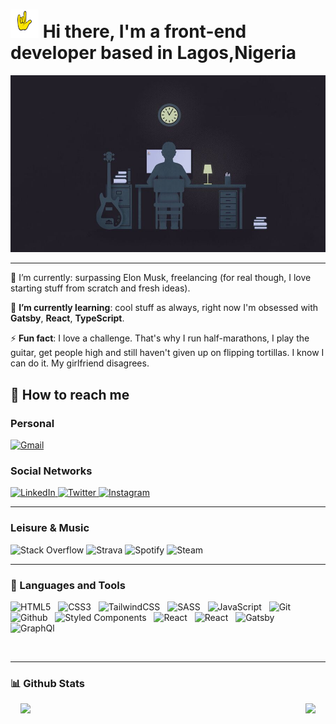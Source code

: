 # <img src="https://github.com/fbuireu/fbuireu/blob/main/assets/images/gif/punk-horn.gif?raw=true" width="45px"> Hi there, I'm a front-end developer based in Lagos,Nigeria

![Hi there, I'm Charles Banks](https://github.com/fbuireu/fbuireu/blob/main/assets/images/jpg/developer-life.jpg?raw=true)


-------

🔭 I’m currently: surpassing Elon Musk, freelancing (for real though, I love starting stuff from scratch and fresh ideas).

🌱 **I’m currently learning**: cool stuff as always, right now I'm obsessed with **Gatsby**, **React**, **TypeScript**.

⚡ **Fun fact**: I love a challenge. That's why I run half-marathons, I play the guitar, get people high and still haven't given up on
flipping tortillas. I know I can do it. My girlfriend disagrees.

## 📨 How to reach me
### Personal
<a href="ampney.dev@outlook.com" target="_blank" title="Gmail">
  <img src="https://img.shields.io/badge/gmail-d14836?style=for-the-badge&logo=gmail&logoColor=ffffff" alt="Gmail" />
</a>

### Social Networks
<a href="https://www.linkedin.com/in/charles-banks/" target="_blank" title="LinkedIn">
  <img src="https://img.shields.io/badge/linkedIn-0077b5?style=for-the-badge&logo=linkedin&logoColor=ffffff" alt="LinkedIn" />
</a>

</a>
<a href="https://twitter.com/ampney_banks" target="_blank" title="Twitter">
  <img src="https://img.shields.io/badge/twitter-1da1f2?style=for-the-badge&logo=twitter&logoColor=ffffff" alt="Twitter" />
</a>

<a href="https://www.instagram.com/fbuireu/" target="_blank" title="Instagram">
  <img src="https://img.shields.io/badge/instagram-%23e4405f.svg?style=for-the-badge&logo=instagram&logoColor=ffffff" alt="Instagram" />
</a>

-------------

### Leisure & Music
<img src="https://img.shields.io/badge/stack_overflow-fe7a16?style=for-the-badge&logo=stack-overflow&logoColor=ffffff" alt="Stack Overflow" />

<img src="https://img.shields.io/static/v1?style=for-the-badge&message=Strava&color=fc4c02&logo=strava&logoColor=FFFFFF&label=" alt="Strava" />

<img src="https://img.shields.io/badge/spotify-1ed760?style=for-the-badge&logo=spotify&logoColor=ffffff" alt="Spotify" />

<img src="https://img.shields.io/badge/steam-171a21?style=for-the-badge&logo=steam&logoColor=ffffff" alt="Steam" />

--------

### 🧰 Languages and Tools

![HTML5](https://img.shields.io/badge/-HTML5-black?logo=html5&style=html5)&nbsp;&nbsp;
![CSS3](https://img.shields.io/badge/-CSS3-black?logo=css3&style=css3)&nbsp;&nbsp;
![TailwindCSS](https://img.shields.io/badge/TailwindCSS-black?style=for-the-badge&logo=tailwindcss)&nbsp;&nbsp;
![SASS](https://img.shields.io/badge/with%20a%20logo-grey?style=for-the-badge&logo=sass)&nbsp;&nbsp;
![JavaScript](https://img.shields.io/badge/-JavaScript-black?logo=javascript&style=javascript)&nbsp;&nbsp;
![Git](https://img.shields.io/badge/-git-black?logo=git&style=git)&nbsp;&nbsp;
![Github](https://img.shields.io/badge/-github-black?logo=git&style=github)&nbsp;&nbsp;
![Styled Components](https://img.shields.io/badge/-styledcomponents-black?logo=styledcomponents&style=styled-components)&nbsp;&nbsp;
![React](https://img.shields.io/badge/-React-black?logo=react&style=react)&nbsp;&nbsp;
![React](https://img.shields.io/badge/-Styled-components-black?logo=react&style=react)&nbsp;&nbsp;
![Gatsby](https://img.shields.io/badge/with%20a%20logo-grey?style=for-the-badge&logo=gatsby)&nbsp;&nbsp;
![GraphQl](https://img.shields.io/badge/with%20a%20logo-grey?style=for-the-badge&logo=graphql)&nbsp;&nbsp;

<br />

---------

### 📊 Github Stats

<div style="display: flex; gap: 1rem; align-items: center; justify-content: space-between; margin: 0 1rem;">
  <a href="https://github.com/Ampney/Ampney" width="250px">
    <img src="https://github-readme-stats.vercel.app/api?username=Ampney&count_private=true&show_icons=true&theme=chartreuse-dark">
  </a>

  <a href="https://github.com/Ampney/github-readme-stats">
    <img src="https://github-readme-stats.vercel.app/api/top-langs/?username=Ampney&theme=chartreuse-dark" height="197px">
  </a>
</div>



  



